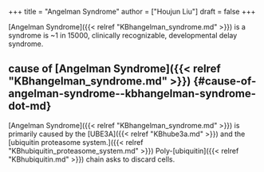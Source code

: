 +++
title = "Angelman Syndrome"
author = ["Houjun Liu"]
draft = false
+++

[Angelman Syndrome]({{< relref "KBhangelman_syndrome.md" >}}) is a syndrome is ~1 in 15000, clinically recognizable, developmental delay syndrome.


## cause of [Angelman Syndrome]({{< relref "KBhangelman_syndrome.md" >}}) {#cause-of-angelman-syndrome--kbhangelman-syndrome-dot-md}

[Angelman Syndrome]({{< relref "KBhangelman_syndrome.md" >}}) is primarily caused by the [UBE3A]({{< relref "KBhube3a.md" >}}) and the [ubiquitin proteasome system.]({{< relref "KBhubiquitin_proteasome_system.md" >}}) Poly-[ubiquitin]({{< relref "KBhubiquitin.md" >}}) chain asks to discard cells.